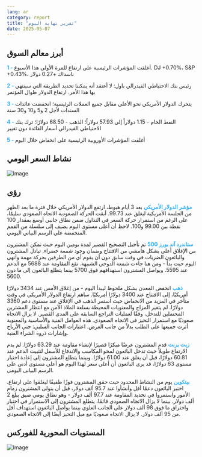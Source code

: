 ```yaml
---
lang: ar
category: report
title: "تقرير نهاية اليوم"
date: 2025-05-07
---
```



<h2>أبرز معالم السوق</h2>
<strong style="color: #2caef7;">1 - </strong> أغلقت المؤشرات الرئيسية على ارتفاع للمرة الأولى هذا الأسبوع. DJ +0.70%، S&P +0.43%، ناسداك +0.27 دولار


<strong style="color: #2caef7;">2 - </strong> رئيس بنك الاحتياطي الفيدرالي باول: لا أعتقد أنه يمكننا تحديد الطريقة التي سينتهي بها هذا الأمر. ارتفاع الدولار طوال المؤتمر

<strong style="color: #2caef7;">3 - </strong> يتحرك الدولار الأمريكي نحو الأعلى مقابل جميع العملات الرئيسية؛ انخفضت عائدات السندات لأجل 2 و5 و10 و30 سنة

<strong style="color: #2caef7;">4 - </strong> النفط الخام - 1.15 دولاراً إلى 57.93 دولاراً؛ الذهب - 68.50 دولارًا؛ ترك بنك الاحتياطي الفيدرالي أسعار الفائدة دون تغيير

<strong style="color: #2caef7;">5 - </strong> أغلقت المؤشرات الأوروبية الرئيسية على انخفاض خلال اليوم



<h2>نشاط السعر اليومي</h2>
<img src="https://markleighedu.github.io/img/May-2025/07-May-2025/price.jpg" alt="Image"/>

<h2>رؤى</h2>
<strong style="color: #2caef7;">مؤشر الدولار الأمريكي</strong> بعد 3 أيام هبوط، ارتفع الدولار الأمريكي خلال فترة ما بعد الظهر من الجلسة الأمريكية ليغلق عند 99.73. أبقت الحركة الصعودية الاتجاه الصعودي سليمًا، على الرغم من استمرار حركة السعر في التداول ضمن نطاق جانبي أوسع بمقدار 100 نقطة بين 99.00 و100. لاحظ أن أعلى مستوى اليوم يضيف إلى سلسلة من القمم المنخفضة على الرسم البياني اليومي. 

<strong style="color: #2caef7;">ستاندرد آند بورز 500</strong> تم تأجيل التصحيح القصير لمدة يومين اليوم حيث تمكن المشترون من الإغلاق أعلى بشكل هامشي من الافتتاح وضمان وجود شمعة خضراء. تبادل المشترون والبائعون الضربات في وقت سابق دون أن يقوم أي من الطرفين بحركة مهمة وأنهى اليوم حيث بدأ - ومن هنا جاءت شمعة الدوجي الشبيهة. تقع المقاومة عند 5688 مع الدعم عند 5595. ويواصل المشترون استهدافهم فوق 5700 بينما يتطلع البائعون إلى ما دون 5600.

<strong style="color: #2caef7;">ذهب</strong> انخفض المعدن بشكل ملحوظ ليبدأ اليوم - من إغلاق الأمس عند 3434 دولارًا أمريكيًا، إلى الافتتاح عند 3400 دولارًا أمريكيًا. ساهم ارتفاع الدولار الأمريكي في وقت متأخر في المزيد من الانخفاض حيث استمر الذهب في الإغلاق عند مستوى دعم 3360 دولارًا. لم يتغير المزاج والمعنويات المحيطة بسلعة الملاذ الآمن مع انتظار المشترين المحتملين للتدخل، وفقًا لعمليات التراجع السابقة على المدى القصير. لا يزال الاتجاه صعوديًا مع استمرار التحيز في الاتجاه الصعودي. هذه العوامل الفنية والأساسية والمعنوية أثرت جميعها على الطلب بدلاً من جانب العرض. اعتبارات الجانب السلبي: جني الأرباح وإشارات ذروة الشراء الفنية.  

<strong style="color: #2caef7;">زيت برنت</strong> قدم المشترون عرضًا مبكرًا قصيرًا لإنشاء مقاومة عند 63.29 دولارًا. لم يدم الارتفاع طويلاً حيث تدخل البائعون لمحو المكاسب والاندفاع للأسفل لتثبيت الدعم عند 60.81 دولارًا، قبل أن يغلق عند 61.00 دولارًا. وبينما يتطلع المشترون إلى إعادة اختبار مستوى 63 دولارًا، قد يرى البائعون أن أعلى سعر لهذا اليوم هو أعلى مستوى أدنى على الرسم البياني اليومي.

<strong style="color: #2caef7;">بيتكوين</strong> يوم من النشاط المحدود حيث حقق المشترون فوزًا طفيفًا ليغلقوا على ارتفاع. اختبر البائعون دعمًا أقل وأنشأوا عند 95.7 ألف دولار، قبل أن يتولى المشترون زمام الأمور واستمروا في تحديد المقاومة عند 97.7 ألف دولار - وهو نطاق يومي ضيق يبلغ 2 ألف دولار. بينما لا يزال الاتجاه الصعودي قائمًا، يتطلع المشترون إلى الاستمرار في اختبار واختراق ما فوق 98 ألف دولار على الجانب العلوي بينما يواصل البائعون استهداف أقل من 95 ألف دولار. لا يزال الاتجاه صعوديًا مع ميل التحيز أيضًا إلى الاتجاه الصعودي.



<h2>المستويات المحورية للفوركس</h2>
<img src="https://markleighedu.github.io/img/May-2025/07-May-2025/pivot.jpg" alt="Image"/>